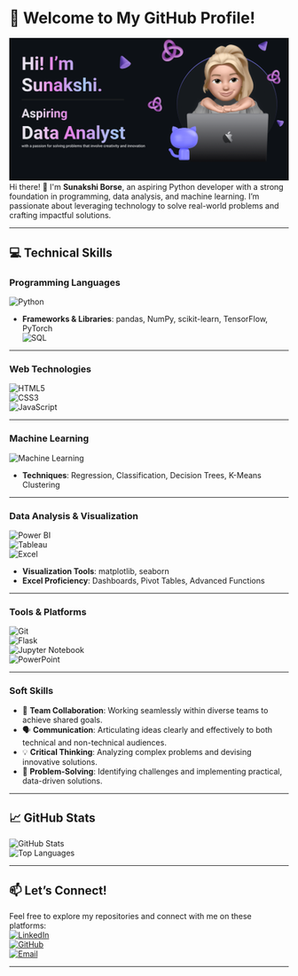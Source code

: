 # **🌟 Welcome to My GitHub Profile!**

![Profile Banner](https://github.com/sunakshiborse/sunakshiborse/blob/main/Sunakshi%20README.png?raw=true)
Hi there! 👋 I'm **Sunakshi Borse**, an aspiring Python developer with a strong foundation in programming, data analysis, and machine learning. I’m passionate about leveraging technology to solve real-world problems and crafting impactful solutions.

---

## **💻 Technical Skills**

### **Programming Languages**
![Python](https://img.shields.io/badge/Python-3776AB?style=for-the-badge&logo=python&logoColor=white)  
- **Frameworks & Libraries**: pandas, NumPy, scikit-learn, TensorFlow, PyTorch  
![SQL](https://img.shields.io/badge/SQL-003B57?style=for-the-badge&logo=postgresql&logoColor=white)  

---

### **Web Technologies**
![HTML5](https://img.shields.io/badge/HTML5-E34F26?style=for-the-badge&logo=html5&logoColor=white)  
![CSS3](https://img.shields.io/badge/CSS3-1572B6?style=for-the-badge&logo=css3&logoColor=white)  
![JavaScript](https://img.shields.io/badge/JavaScript-F7DF1E?style=for-the-badge&logo=javascript&logoColor=black)

---

### **Machine Learning**
![Machine Learning](https://img.shields.io/badge/Machine%20Learning-0078D4?style=for-the-badge&logo=azure-devops&logoColor=white)  
- **Techniques**: Regression, Classification, Decision Trees, K-Means Clustering  

---

### **Data Analysis & Visualization**
![Power BI](https://img.shields.io/badge/Power%20BI-F2C811?style=for-the-badge&logo=powerbi&logoColor=black)  
![Tableau](https://img.shields.io/badge/Tableau-E97627?style=for-the-badge&logo=tableau&logoColor=white)  
![Excel](https://img.shields.io/badge/Excel-217346?style=for-the-badge&logo=microsoft-excel&logoColor=white)  
- **Visualization Tools**: matplotlib, seaborn  
- **Excel Proficiency**: Dashboards, Pivot Tables, Advanced Functions  

---

### **Tools & Platforms**
![Git](https://img.shields.io/badge/Git-F05032?style=for-the-badge&logo=git&logoColor=white)  
![Flask](https://img.shields.io/badge/Flask-000000?style=for-the-badge&logo=flask&logoColor=white)  
![Jupyter Notebook](https://img.shields.io/badge/Jupyter-F37626?style=for-the-badge&logo=jupyter&logoColor=white)  
![PowerPoint](https://img.shields.io/badge/PowerPoint-B7472A?style=for-the-badge&logo=microsoft-powerpoint&logoColor=white)

---

### **Soft Skills**
- 🌟 **Team Collaboration**: Working seamlessly within diverse teams to achieve shared goals.  
- 🗣️ **Communication**: Articulating ideas clearly and effectively to both technical and non-technical audiences.  
- 💡 **Critical Thinking**: Analyzing complex problems and devising innovative solutions.  
- 🤔 **Problem-Solving**: Identifying challenges and implementing practical, data-driven solutions.

---

## **📈 GitHub Stats**

![GitHub Stats](https://github-readme-stats.vercel.app/api?username=Sunakshi17&show_icons=true&theme=radical)  
![Top Languages](https://github-readme-stats.vercel.app/api/top-langs/?username=Sunakshi17&layout=compact&theme=radical)

---

## **📫 Let’s Connect!**

Feel free to explore my repositories and connect with me on these platforms:  
[![LinkedIn](https://img.shields.io/badge/LinkedIn-0A66C2?style=for-the-badge&logo=linkedin&logoColor=white)](https://linkedin.com/in/sunakshiborse)  
[![GitHub](https://img.shields.io/badge/GitHub-181717?style=for-the-badge&logo=github&logoColor=white)](https://github.com/Sunakshi17)  
[![Email](https://img.shields.io/badge/Email-D14836?style=for-the-badge&logo=gmail&logoColor=white)](mailto:sunakshiborse9@gmail.com)

---
